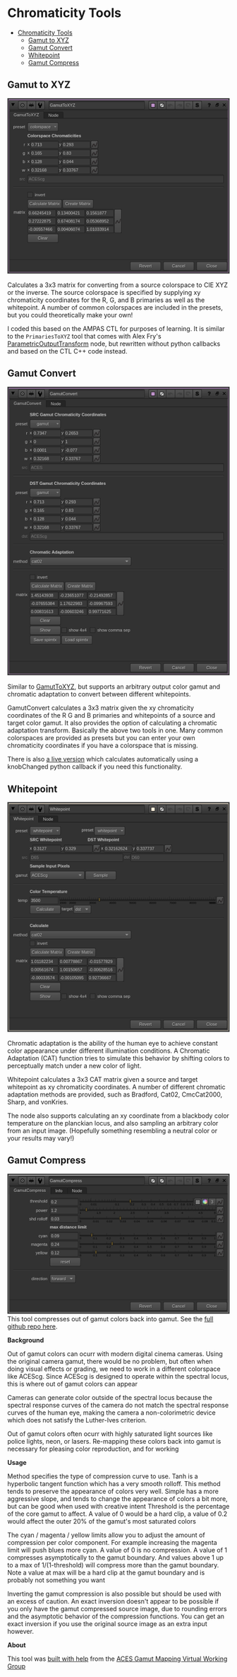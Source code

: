 # Chromaticity Tools

- [Chromaticity Tools](#chromaticity-tools)
  - [Gamut to XYZ](#gamut-to-xyz)
  - [Gamut Convert](#gamut-convert)
  - [Whitepoint](#whitepoint)
  - [Gamut Compress](#gamut-compress)


## Gamut to XYZ
![GamuttoXYZ](/images/GamutToXYZ_ui.png)

Calculates a 3x3 matrix for converting from a source colorspace to CIE XYZ or the inverse. The source colorspace is specified by supplying xy chromaticity coordinates for the R, G, and B primaries as well as the whitepoint. A number of common colorspaces are included in the presets, but you could theoretically make your own!

I coded this based on the AMPAS CTL for purposes of learning. It is similar to the `PrimariesToXYZ` tool that comes with Alex Fry's [ParametricOutputTransform](https://github.com/alexfry/PureNukeACES/blob/master/Transforms/ACES_ODT_ParametricPrototype.nk) node, but rewritten without python callbacks and based on the CTL C++ code instead.


## Gamut Convert
![Gamut Convert](/images/GamutConvert_ui.png)

Similar to [GamutToXYZ](#gamut-to-xyz), but supports an arbitrary output color gamut and chromatic adaptation to convert between different whitepoints. 

GamutConvert calculates a 3x3 matrix given the xy chromaticity coordinates of the R G and B primaries and whitepoints of a source and target color gamut. It also provides the option of calculating a chromatic adaptation transform. Basically the above two tools in one. Many common colorspaces are provided as presets but you can enter your own chromaticity coordinates if you have a colorspace that is missing. 

There is also [a live version](/toolsets/chromaticity/GamutConvert_live.nk) which calculates automatically using a knobChanged python callback if you need this functionality.


## Whitepoint
![Whitepoint](/images/Whitepoint_ui.png)

Chromatic adaptation is the ability of the human eye to achieve constant color appearance under different illumination conditions. A Chromatic Adaptation (CAT) function tries to simulate this behavior by shifting colors to perceptually match under a new color of light.

Whitepoint calculates a 3x3 CAT matrix given a source and target whitepoint as xy chromaticity coordinates. A number of different chromatic adaptation methods are provided, such as Bradford, Cat02, CmcCat2000, Sharp, and vonKries.

The node also supports calculating an xy coordinate from a blackbody color temperature on the planckian locus, and also sampling an arbitrary color from an input image. (Hopefully something resembling a neutral color or your results may vary!)


## Gamut Compress
![Gamut Compress](/images/GamutCompress_ui.png)
This tool compresses out of gamut colors back into gamut. See the [full github repo here](https://github.com/jedypod/gamut-compress).

**Background**

Out of gamut colors can ocurr with modern digital cinema cameras.  Using the original camera gamut, there would be no problem, but often when doing visual effects or grading, we need to work in a different colorspace like ACEScg. Since ACEScg is designed to operate within the spectral locus, this is where out of gamut colors can appear

Cameras can generate color outside of the spectral locus because the spectral response curves of the camera do not match the spectral response curves of the human eye, making the camera a  non-colorimetric device which does not satisfy the Luther-Ives criterion.

Out of gamut colors often ocurr with highly saturated light sources like police lights, neon, or lasers. Re-mapping these colors back into gamut is necessary for pleasing color reproduction, and for working

**Usage**

Method specifies the type of compression curve to use. Tanh is a hyperbolic tangent function which has a very  smooth rolloff. This method tends to preserve the appearance of colors very well. Simple has a more aggressive slope, and tends to change the appearance of colors a bit more, but can be good when used with creative intent
Threshold is the percentage of the core gamut to affect. A value of 0 would be a hard clip, a value of 0.2 would affect  the outer 20% of the gamut's most  saturated colors

The cyan / magenta / yellow limits allow you to adjust the amount of compression per color component.  For example increasing the magenta limit will push blues more cyan. A value of 0 is no compression. A value of 1 compresses asymptotically to the gamut boundary. And values above 1 up to a max of 1/(1-threshold) will compress more than the  gamut boundary. Note a value at max will be a hard clip at the  gamut boundary and is probably not something you want

Inverting the gamut compression is also possible but should be used with an excess of caution. An exact inversion doesn't appear to be possible if you only have the gamut compressed source image, due to rounding errors and the asymptotic behavior of the compression functions. You can get an exact inversion if you use the original source image as an extra input however.

**About** 

This tool was [built with help](https://community.acescentral.com/t/rgb-saturation-gamut-mapping-approach-and-a-comp-vfx-perspective) from the [ACES Gamut Mapping Virtual Working Group](https://community.acescentral.com/c/aces-development-acesnext/vwg-aces-gamut-mapping-working-group)
